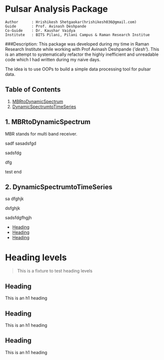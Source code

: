 # Pulsar Analysis Package
```
Author      : Hrishikesh Shetgaokar(hrishikesh036@gmail.com)
Guide       : Prof. Avinash Deshpande
Co-Guide    : Dr. Kaushar Vaidya
Institute   : BITS Pilani, Pilani Campus & Raman Research Institue  
```

###Description:
This package was developed during my time in Raman Research Institute while working
with Prof Avinash Deshpande (*'desh'*). This is an attempt to systematically refactor
the highly inefficient and unreadable code which I had written during my naive days.

The idea is to use OOPs to build a simple data processing tool for pulsar data.

## Table of Contents
1. [MBRtoDynamicSpectrum](#MBRtoDynamicSpectrum)
2. [DynamicSpectrumtoTimeSeries](#DynamicSpectrumtoTimeSeries)


## 1. MBRtoDynamicSpectrum
MBR stands for multi band receiver.


sadf
sasadsfgd

sadsfdg

dfg




test end


## 2. DynamicSpectrumtoTimeSeries 


sa
dfghjk



dsfghjk


sadsfdgfhgjh


- [Heading](#heading)
- [Heading](#heading-1)
- [Heading](#heading-2)


# Heading levels

> This is a fixture to test heading levels

<!-- toc -->

## Heading

This is an h1 heading

## Heading

This is an h1 heading

## Heading

This is an h1 heading
